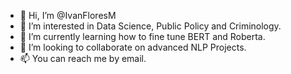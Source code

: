 - 👋 Hi, I’m @IvanFloresM
- 👀 I’m interested in Data Science, Public Policy and Criminology.
- 🌱 I’m currently learning how to fine tune BERT and Roberta.
- 💞️ I’m looking to collaborate on advanced NLP Projects.
- 📫 You can reach me by email.

<!---
IvanFloresM/IvanFloresM is a ✨ special ✨ repository because its `README.md` (this file) appears on your GitHub profile.
You can click the Preview link to take a look at your changes.
--->
